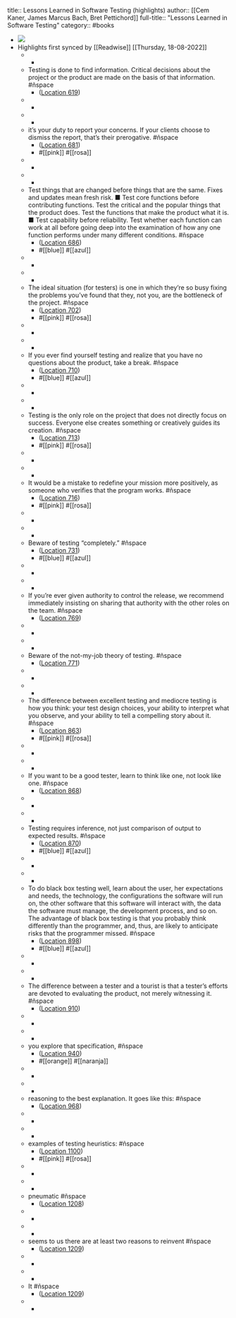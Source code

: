 title:: Lessons Learned in Software Testing (highlights)
author:: [[Cem Kaner, James Marcus Bach, Bret Pettichord]]
full-title:: "Lessons Learned in Software Testing"
category:: #books

- ![](https://images-na.ssl-images-amazon.com/images/I/51YpFSGPogL._SL200_.jpg)
- Highlights first synced by [[Readwise]] [[Thursday, 18-08-2022]]
	- -
	- Testing is done to find information. Critical decisions about the project or the product are made on the basis of that information. #ñspace
		- ([Location 619](https://readwise.io/to_kindle?action=open&asin=B000S1LVBS&location=619))
	- -
	- -
	- it’s your duty to report your concerns. If your clients choose to dismiss the report, that’s their prerogative. #ñspace
		- ([Location 681](https://readwise.io/to_kindle?action=open&asin=B000S1LVBS&location=681))
		- #[[pink]] #[[rosa]]
	- -
	- -
	- Test things that are changed before things that are the same. Fixes and updates mean fresh risk. ■ Test core functions before contributing functions. Test the critical and the popular things that the product does. Test the functions that make the product what it is. ■ Test capability before reliability. Test whether each function can work at all before going deep into the examination of how any one function performs under many different conditions. #ñspace
		- ([Location 686](https://readwise.io/to_kindle?action=open&asin=B000S1LVBS&location=686))
		- #[[blue]] #[[azul]]
	- -
	- -
	- The ideal situation (for testers) is one in which they’re so busy fixing the problems you’ve found that they, not you, are the bottleneck of the project. #ñspace
		- ([Location 702](https://readwise.io/to_kindle?action=open&asin=B000S1LVBS&location=702))
		- #[[pink]] #[[rosa]]
	- -
	- -
	- If you ever find yourself testing and realize that you have no questions about the product, take a break. #ñspace
		- ([Location 710](https://readwise.io/to_kindle?action=open&asin=B000S1LVBS&location=710))
		- #[[blue]] #[[azul]]
	- -
	- -
	- Testing is the only role on the project that does not directly focus on success. Everyone else creates something or creatively guides its creation. #ñspace
		- ([Location 713](https://readwise.io/to_kindle?action=open&asin=B000S1LVBS&location=713))
		- #[[pink]] #[[rosa]]
	- -
	- -
	- It would be a mistake to redefine your mission more positively, as someone who verifies that the program works. #ñspace
		- ([Location 716](https://readwise.io/to_kindle?action=open&asin=B000S1LVBS&location=716))
		- #[[pink]] #[[rosa]]
	- -
	- -
	- Beware of testing “completely.” #ñspace
		- ([Location 731](https://readwise.io/to_kindle?action=open&asin=B000S1LVBS&location=731))
		- #[[blue]] #[[azul]]
	- -
	- -
	- If you’re ever given authority to control the release, we recommend immediately insisting on sharing that authority with the other roles on the team. #ñspace
		- ([Location 769](https://readwise.io/to_kindle?action=open&asin=B000S1LVBS&location=769))
	- -
	- -
	- Beware of the not-my-job theory of testing. #ñspace
		- ([Location 771](https://readwise.io/to_kindle?action=open&asin=B000S1LVBS&location=771))
	- -
	- -
	- The difference between excellent testing and mediocre testing is how you think: your test design choices, your ability to interpret what you observe, and your ability to tell a compelling story about it. #ñspace
		- ([Location 863](https://readwise.io/to_kindle?action=open&asin=B000S1LVBS&location=863))
		- #[[pink]] #[[rosa]]
	- -
	- -
	- If you want to be a good tester, learn to think like one, not look like one. #ñspace
		- ([Location 868](https://readwise.io/to_kindle?action=open&asin=B000S1LVBS&location=868))
	- -
	- -
	- Testing requires inference, not just comparison of output to expected results. #ñspace
		- ([Location 870](https://readwise.io/to_kindle?action=open&asin=B000S1LVBS&location=870))
		- #[[blue]] #[[azul]]
	- -
	- -
	- To do black box testing well, learn about the user, her expectations and needs, the technology, the configurations the software will run on, the other software that this software will interact with, the data the software must manage, the development process, and so on. The advantage of black box testing is that you probably think differently than the programmer, and, thus, are likely to anticipate risks that the programmer missed. #ñspace
		- ([Location 898](https://readwise.io/to_kindle?action=open&asin=B000S1LVBS&location=898))
		- #[[blue]] #[[azul]]
	- -
	- -
	- The difference between a tester and a tourist is that a tester’s efforts are devoted to evaluating the product, not merely witnessing it. #ñspace
		- ([Location 910](https://readwise.io/to_kindle?action=open&asin=B000S1LVBS&location=910))
	- -
	- -
	- you explore that specification, #ñspace
		- ([Location 940](https://readwise.io/to_kindle?action=open&asin=B000S1LVBS&location=940))
		- #[[orange]] #[[naranja]]
	- -
	- -
	- reasoning to the best explanation. It goes like this: #ñspace
		- ([Location 968](https://readwise.io/to_kindle?action=open&asin=B000S1LVBS&location=968))
	- -
	- -
	- examples of testing heuristics: #ñspace
		- ([Location 1100](https://readwise.io/to_kindle?action=open&asin=B000S1LVBS&location=1100))
		- #[[pink]] #[[rosa]]
	- -
	- -
	- pneumatic #ñspace
		- ([Location 1208](https://readwise.io/to_kindle?action=open&asin=B000S1LVBS&location=1208))
	- -
	- -
	- seems to us there are at least two reasons to reinvent #ñspace
		- ([Location 1209](https://readwise.io/to_kindle?action=open&asin=B000S1LVBS&location=1209))
	- -
	- -
	- It #ñspace
		- ([Location 1209](https://readwise.io/to_kindle?action=open&asin=B000S1LVBS&location=1209))
	- -